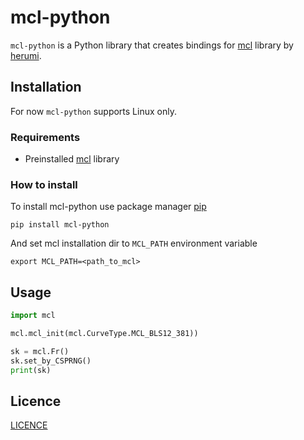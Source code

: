 # mcl-python

`mcl-python` is a Python library that creates bindings for [mcl](https://www.google.com) library by [herumi](https://github.com/herumi).

## Installation
For now `mcl-python` supports Linux only.
### Requirements
- Preinstalled [mcl](https://www.google.com) library
### How to install
To install mcl-python use package manager [pip](https://pip.pypa.io/en/stable/)
```
pip install mcl-python
```
And set mcl installation dir to `MCL_PATH` environment variable
```
export MCL_PATH=<path_to_mcl>
```
## Usage
```python
import mcl

mcl.mcl_init(mcl.CurveType.MCL_BLS12_381))

sk = mcl.Fr()
sk.set_by_CSPRNG()
print(sk)
```
## Licence
[LICENCE](https://github.com/Fadion96/mcl-python/blob/master/LICENSE)